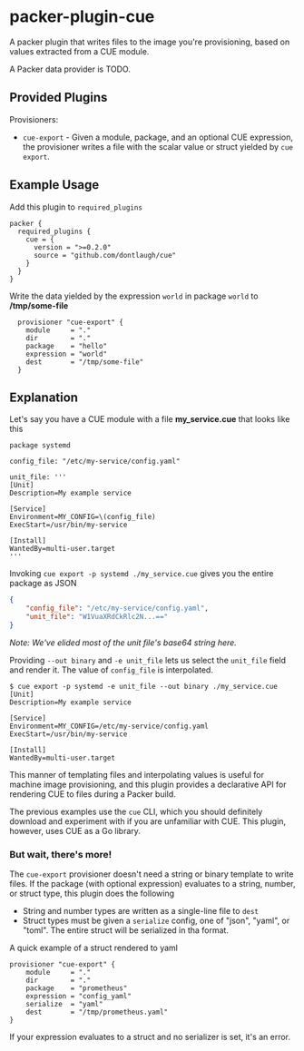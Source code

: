 # packer-plugin-cue

A packer plugin that writes files to the image you're provisioning, based
on values extracted from a CUE module.

A Packer data provider is TODO.

## Provided Plugins

Provisioners:

* `cue-export` - Given a module, package, and an optional CUE expression, the
  provisioner writes a file with the scalar value or struct yielded by `cue export`.

## Example Usage

Add this plugin to `required_plugins`

```hcl
packer {
  required_plugins {
    cue = {
      version = ">=0.2.0"
      source = "github.com/dontlaugh/cue"
    }
  }
}

```

Write the data yielded by the expression `world` in package `world` to **/tmp/some-file**

```hcl
  provisioner "cue-export" {
    module     = "."
    dir        = "."
    package    = "hello"
    expression = "world"
    dest       = "/tmp/some-file"
  }
```

## Explanation

Let's say you have a CUE module with a file **my_service.cue** that looks like this

```cue
package systemd

config_file: "/etc/my-service/config.yaml"

unit_file: '''
[Unit]
Description=My example service

[Service]
Environment=MY_CONFIG=\(config_file)
ExecStart=/usr/bin/my-service

[Install]
WantedBy=multi-user.target
'''
```

Invoking `cue export -p systemd ./my_service.cue` gives you the entire package as JSON

```json
{
    "config_file": "/etc/my-service/config.yaml",
    "unit_file": "W1VuaXRdCkRlc2N...=="
}
```
_Note: We've elided most of the unit file's base64 string here._

Providing `--out binary` and `-e unit_file` lets us select the `unit_file`
field and render it. The value of `config_file` is interpolated.

```
$ cue export -p systemd -e unit_file --out binary ./my_service.cue
[Unit]
Description=My example service

[Service]
Environment=MY_CONFIG=/etc/my-service/config.yaml
ExecStart=/usr/bin/my-service

[Install]
WantedBy=multi-user.target
```

This manner of templating files and interpolating values is useful for machine
image provisioning, and this plugin provides a declarative API for rendering CUE
to files during a Packer build.

The previous examples use the `cue` CLI, which you should definitely download
and experiment with if you are unfamiliar with CUE. This plugin, however, uses
CUE as a Go library.

### But wait, there's more!

The `cue-export` provisioner doesn't need a string or binary template to write
files. If the package (with optional expression) evaluates  to a string, number,
or struct type, this plugin does the following

* String and number types are written as a single-line file to `dest`
* Struct types must be given a `serialize` config, one of "json", "yaml",
  or "toml". The entire struct will be serialized in tha format.

A quick example of a struct rendered to yaml

```hcl
provisioner "cue-export" {
    module     = "."
    dir        = "."
    package    = "prometheus"
    expression = "config_yaml"
    serialize  = "yaml"
    dest       = "/tmp/prometheus.yaml"
}
```

If your expression evaluates to a struct and no serializer is set, it's an error.

